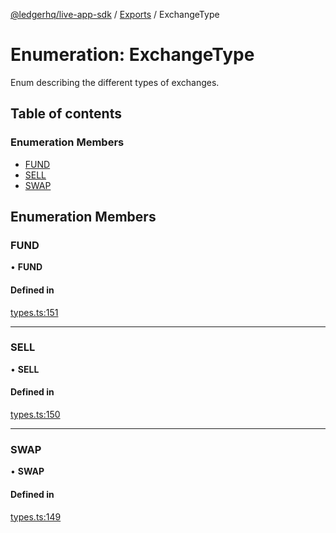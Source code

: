 [@ledgerhq/live-app-sdk](../README.md) / [Exports](../modules.md) / ExchangeType

# Enumeration: ExchangeType

Enum describing the different types of exchanges.

## Table of contents

### Enumeration Members

- [FUND](ExchangeType.md#fund)
- [SELL](ExchangeType.md#sell)
- [SWAP](ExchangeType.md#swap)

## Enumeration Members

### FUND

• **FUND**

#### Defined in

[types.ts:151](https://github.com/LedgerHQ/live-app-sdk/blob/main/src/types.ts#L151)

___

### SELL

• **SELL**

#### Defined in

[types.ts:150](https://github.com/LedgerHQ/live-app-sdk/blob/main/src/types.ts#L150)

___

### SWAP

• **SWAP**

#### Defined in

[types.ts:149](https://github.com/LedgerHQ/live-app-sdk/blob/main/src/types.ts#L149)
